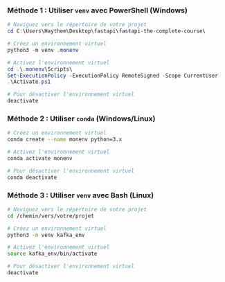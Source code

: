 ### Méthode 1 : Utiliser `venv` avec PowerShell (Windows)

```powershell
# Naviguez vers le répertoire de votre projet
cd C:\Users\Haythem\Desktop\fastapi\fastapi-the-complete-course\

# Créez un environnement virtuel
python3 -m venv .monenv

# Activez l'environnement virtuel
cd .\.monenv\Scripts\
Set-ExecutionPolicy -ExecutionPolicy RemoteSigned -Scope CurrentUser
.\Activate.ps1

# Pour désactiver l'environnement virtuel
deactivate
```

### Méthode 2 : Utiliser `conda` (Windows/Linux)

```bash
# Créez un environnement virtuel
conda create --name monenv python=3.x

# Activez l'environnement virtuel
conda activate monenv

# Pour désactiver l'environnement virtuel
conda deactivate
```

### Méthode 3 : Utiliser `venv` avec Bash (Linux)

```bash
# Naviguez vers le répertoire de votre projet
cd /chemin/vers/votre/projet

# Créez un environnement virtuel
python3 -m venv kafka_env

# Activez l'environnement virtuel
source kafka_env/bin/activate

# Pour désactiver l'environnement virtuel
deactivate
```
